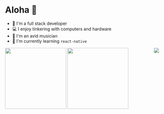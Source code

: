 # Aloha 👋

 
- 🔭 I'm a full stack developer
- 💻 I enjoy tinkering with computers and hardware
- 🎹 I'm an avid musician
- 🌱 I'm currently learning ```react-native```


<img align="center" height="200" src="https://github-readme-stats-notaroomba.vercel.app/api?username=notaroomba&show_icons=true&theme=github_dark_dimmed">
 <img align="center" height="200" src="https://github-readme-stats-notaroomba.vercel.app/api/top-langs/?username=notaroomba&layout=compact&theme=github_dark_dimmed&langs_count=10">

 <img align="right" src="https://skillicons.dev/icons?i=html,css,js,ts,react,mongo,tailwind,c,cpp,rust,java,unity">
<!--
**NotARoomba/notaroomba** is a ✨ _special_ ✨ repository because its `README.md` (this file) appears on your GitHub profile.

Here are some ideas to get you started:

- 🔭 I’m currently working on ...
- 🌱 I’m currently learning ...
- 👯 I’m looking to collaborate on ...
- 🤔 I’m looking for help with ...
- 💬 Ask me about ...
- 📫 How to reach me: ...
- 😄 Pronouns: ...
- ⚡ Fun fact: ...
-->
